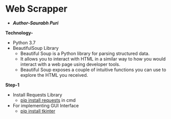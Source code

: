 # Web Scrapper

- ***Author-Saurabh Puri***

**Technology-**
- Python 3.7
- BeautifulSoup Library
  - Beautiful Soup is a Python library for parsing structured data.
  - It allows you to interact with HTML in a similar way to how you would interact with a web page using developer tools.
  - Beautiful Soup exposes a couple of intuitive functions you can use to explore the HTML you received.
  
**Step-1**
- Install Requests Library
  - [pip install requests](https://pypi.org/project/requests/) in cmd
- For implementing GUI Interface
  - [pip install tkinter](https://pypi.org/project/tk-tools/)